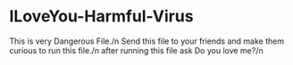 # ILoveYou-Harmful-Virus

This is very Dangerous File./n
Send this file to your friends and make them curious to run this file./n
after running this file ask Do you love me?/n
